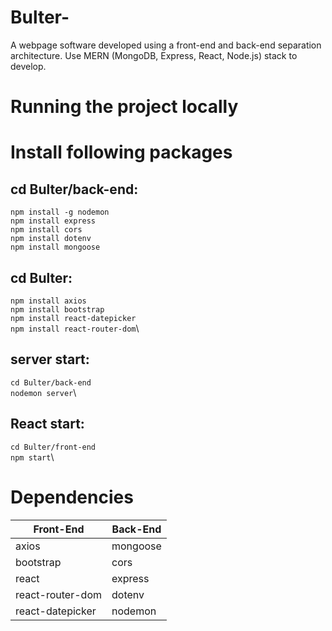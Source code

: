 # Bulter-

A webpage software developed using a front-end and back-end separation architecture. Use MERN (MongoDB, Express, React, Node.js) stack to develop.

# Running the project locally

# Install following packages

## cd Bulter/back-end:
`npm install -g nodemon`\
`npm install express`\
`npm install cors`\
`npm install dotenv`\
`npm install mongoose`

## cd Bulter:
`npm install axios`\
`npm install bootstrap`\
`npm install react-datepicker`\
`npm install react-router-dom`\

## server start:
`cd Bulter/back-end`\
`nodemon server`\

## React start:
`cd Bulter/front-end`\
`npm start`\

# Dependencies

| Front-End        | Back-End |
| ---------------- | -------- |
| axios            | mongoose |
| bootstrap        | cors     |
| react            | express  |
| react-router-dom | dotenv   |
| react-datepicker | nodemon  |
